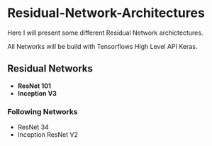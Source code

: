 # Residual-Network-Architectures

<p>Here I will present some different Residual Network archictectures.</p>
<p>All Networks will be build with Tensorflows High Level API Keras.</p>

## Residual Networks

- <strong> ResNet 101</strong>
- <strong> Inception V3</strong>


### Following Networks

- ResNet 34
- Inception ResNet V2
